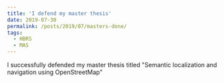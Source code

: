 ```yaml
---
title: 'I defend my master thesis'
date: 2019-07-30
permalink: /posts/2019/07/masters-done/
tags:
  - HBRS
  - MAS
---
```


I successfully defended my master thesis titled "Semantic localization and navigation using OpenStreetMap"